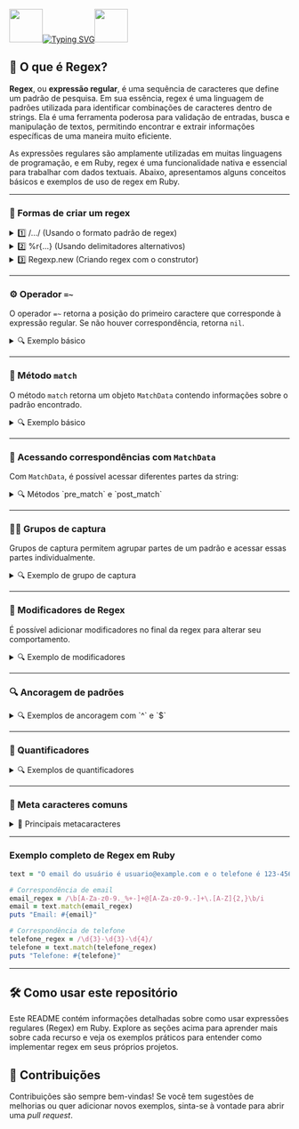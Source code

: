 <img align="margin-right: 100px;" src="https://static.wikia.nocookie.net/tibia/images/a/a9/Giant_Ruby.gif/revision/latest?cb=20181107134532&path-prefix=en&format=original" width="60" height="60">[![Typing SVG](https://readme-typing-svg.herokuapp.com?font=Oswald&weight=500&size=30&pause=1000&color=C00F0F&center=true&vCenter=true&width=435&lines=Regex+em+Ruby)](https://git.io/typing-svg)<img align="margin-left: 100px;" src="https://static.wikia.nocookie.net/tibia/images/a/a9/Giant_Ruby.gif/revision/latest?cb=20181107134532&path-prefix=en&format=original" width="60" height="60">

<h2>🔎 O que é Regex?</h2>

**Regex**, ou **expressão regular**, é uma sequência de caracteres que define um padrão de pesquisa. Em sua essência, regex é uma linguagem de padrões utilizada para identificar combinações de caracteres dentro de strings. Ela é uma ferramenta poderosa para validação de entradas, busca e manipulação de textos, permitindo encontrar e extrair informações específicas de uma maneira muito eficiente.

As expressões regulares são amplamente utilizadas em muitas linguagens de programação, e em Ruby, regex é uma funcionalidade nativa e essencial para trabalhar com dados textuais. Abaixo, apresentamos alguns conceitos básicos e exemplos de uso de regex em Ruby.

---

### 📌 Formas de criar um regex

<details>
<summary>1️⃣ /.../ (Usando o formato padrão de regex)</summary>

Este formato utiliza barras `//` para delimitar a expressão regular.

```ruby
regex = /expressao/
puts regex.match?("minha expressao aqui") # true
```

</details>

<details>
<summary>2️⃣ %r{...} (Usando delimitadores alternativos)</summary>

Usar `%r{}` permite definir um regex sem precisar escapar barras inclinadas `/`.

```ruby
regex = %r{expressao}
puts regex.match?("minha expressao aqui") # true
```

</details>

<details>
<summary>3️⃣ Regexp.new (Criando regex com o construtor)</summary>

É possível criar expressões regulares usando `Regexp.new`.

```ruby
regex = Regexp.new('expressao')
puts regex.match?("minha expressao aqui") # true
```

</details>

---

### ⚙️ Operador `=~`

O operador `=~` retorna a posição do primeiro caractere que corresponde à expressão regular. Se não houver correspondência, retorna `nil`.

<details>
<summary>🔍 Exemplo básico</summary>

```ruby
# Retorna o índice da correspondência
puts "ruby" =~ /by/   # 2

# Quando não há correspondência, retorna nil
puts "ruby" =~ /rails/  # nil
```

</details>

---

### 🧵 Método `match`

O método `match` retorna um objeto `MatchData` contendo informações sobre o padrão encontrado.

<details>
<summary>🔍 Exemplo básico</summary>

```ruby
frase = "Olá, como vai?"
dados_da_correspondencia = /como/.match(frase)
puts dados_da_correspondencia  # retorna 'como'
```

</details>

---

### 🔧 Acessando correspondências com `MatchData`

Com `MatchData`, é possível acessar diferentes partes da string:

<details>
<summary>🔍 Métodos `pre_match` e `post_match`</summary>

- `pre_match` retorna o conteúdo anterior à correspondência.
- `post_match` retorna o conteúdo posterior à correspondência.

```ruby
frase = "Olá, como vai?"
dados_da_correspondencia = /como/.match(frase)

# Conteúdo antes da correspondência
puts dados_da_correspondencia.pre_match  # "Olá, "

# Conteúdo depois da correspondência
puts dados_da_correspondencia.post_match  # " vai?"
```

</details>

---

### 🧑‍🔬 Grupos de captura

Grupos de captura permitem agrupar partes de um padrão e acessar essas partes individualmente.

<details>
<summary>🔍 Exemplo de grupo de captura</summary>

```ruby
regex = /(\w+), (\w+)/
correspondencia = regex.match("sobrenome, nome")

# Primeiro grupo capturado
puts correspondencia[1]  # "sobrenome"

# Segundo grupo capturado
puts correspondencia[2]  # "nome"
```

</details>

---

### 🔄 Modificadores de Regex

É possível adicionar modificadores no final da regex para alterar seu comportamento.

<details>
<summary>🔍 Exemplo de modificadores</summary>

```ruby
regex = /ruby/i   # 'i' ignora a distinção entre maiúsculas e minúsculas
puts regex.match?("Ruby")  # true

regex_multilinha = /inicio.*fim/m  # 'm' permite que '.' corresponda a novas linhas
puts regex_multilinha.match?("inicio\nteste\nfim")  # true
```

</details>

---

### 🔍 Ancoragem de padrões

<details>
<summary>🔍 Exemplos de ancoragem com `^` e `$`</summary>

- `^` âncora o início de uma string.
- `$` âncora o fim de uma string.

```ruby
# Exemplo com âncora no início (^)
regex_inicio = /^inicio/
puts regex_inicio.match?("inicio de tudo")  # true

# Exemplo com âncora no fim ($)
regex_fim = /fim$/
puts regex_fim.match?("final do fim")  # true
```

</details>

---

### 🔢 Quantificadores

<details>
<summary>🔍 Exemplos de quantificadores</summary>

Quantificadores indicam quantas vezes um padrão pode aparecer.

```ruby
regex = /\d{3}/   # Correspondência de exatamente 3 dígitos
puts regex.match?("123")  # true
puts regex.match?("12")   # false

regex = /\d{2,5}/   # Correspondência de 2 a 5 dígitos
puts regex.match?("12345")  # true
puts regex.match?("1")      # false
```

</details>

---

### 🧩 Meta caracteres comuns

<details>
<summary>📌 Principais metacaracteres</summary>

| Metacaractere | Significado                           |
|---------------|---------------------------------------|
| `.`           | Corresponde a qualquer caractere      |
| `\d`          | Corresponde a um dígito (0-9)         |
| `\w`          | Corresponde a qualquer caractere alfanumérico |
| `\s`          | Corresponde a qualquer espaço em branco |
| `\b`          | Corresponde a uma borda de palavra    |

```ruby
# Exemplo de uso de metacaracteres
regex = /\d{3}-\d{3}-\d{4}/  # Corresponde a um número de telefone no formato XXX-XXX-XXXX
puts regex.match?("123-456-7890")  # true
```

</details>

---

### Exemplo completo de Regex em Ruby

```ruby
text = "O email do usuário é usuario@example.com e o telefone é 123-456-7890."

# Correspondência de email
email_regex = /\b[A-Za-z0-9._%+-]+@[A-Za-z0-9.-]+\.[A-Z]{2,}\b/i
email = text.match(email_regex)
puts "Email: #{email}"

# Correspondência de telefone
telefone_regex = /\d{3}-\d{3}-\d{4}/
telefone = text.match(telefone_regex)
puts "Telefone: #{telefone}"
```

---

## 🛠️ Como usar este repositório

Este README contém informações detalhadas sobre como usar expressões regulares (Regex) em Ruby. Explore as seções acima para aprender mais sobre cada recurso e veja os exemplos práticos para entender como implementar regex em seus próprios projetos.

## 🤝 Contribuições

Contribuições são sempre bem-vindas! Se você tem sugestões de melhorias ou quer adicionar novos exemplos, sinta-se à vontade para abrir uma *pull request*.
